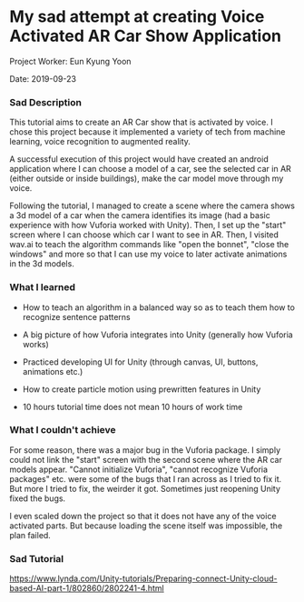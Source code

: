 # My sad attempt at creating Voice Activated AR Car Show Application

Project Worker: Eun Kyung Yoon

Date: 2019-09-23

### Sad Description

This tutorial aims to create an AR Car show that is activated by voice. I chose this project because it implemented a variety of tech from machine learning, voice recognition to augmented reality.

A successful execution of this project would have created an android application where I can choose a model of a car, see the selected car in AR (either outside or inside buildings), make the car model move through my voice.

Following the tutorial, I managed to create a scene where the camera shows a 3d model of a car when the camera identifies its image (had a basic experience with how Vuforia worked with Unity). Then, I set up the "start" screen where I can choose which car I want to see in AR. Then, I visited wav.ai to teach the algorithm commands like "open the bonnet", "close the windows" and more so that I can use my voice to later activate animations in the 3d models.

### What I learned

* How to teach an algorithm in a balanced way so as to teach them how to recognize sentence patterns

* A big picture of how Vuforia integrates into Unity (generally how Vuforia works)

* Practiced developing UI for Unity (through canvas, UI, buttons, animations etc.)

* How to create particle motion using prewritten features in Unity

* 10 hours tutorial time does not mean 10 hours of work time

### What I couldn't achieve

For some reason, there was a major bug in the Vuforia package. I simply could not link the "start" screen with the second scene where the AR car models appear. "Cannot initialize Vuforia", "cannot recognize Vuforia packages" etc. were some of the bugs that I ran across as I tried to fix it. But more I tried to fix, the weirder it got. Sometimes just reopening Unity fixed the bugs.

I even scaled down the project so that it does not have any of the voice activated parts. But because loading the scene itself was impossible, the plan failed.

### Sad Tutorial

https://www.lynda.com/Unity-tutorials/Preparing-connect-Unity-cloud-based-AI-part-1/802860/2802241-4.html
